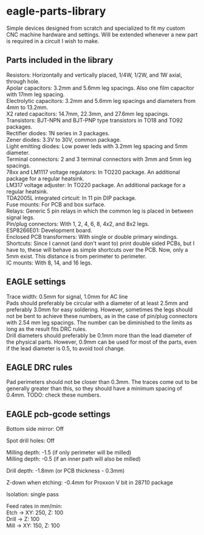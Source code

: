 # eagle-parts-library
Simple devices designed from scratch and specialized to fit my custom CNC machine hardware and settings. Will be extended whenever a new part is required in a circuit I wish to make.  

## Parts included in the library
Resistors: Horizontally and vertically placed, 1/4W, 1/2W, and 1W axial, through hole.  
Apolar capacitors: 3.2mm and 5.6mm leg spacings. Also one film capacitor with 17mm leg spacing.  
Electrolytic capacitors: 3.2mm and 5.6mm leg spacings and diameters from 4mm to 13.2mm.  
X2 rated capacitors: 14.7mm, 22.3mm, and 27.6mm leg spacings.  
Transistors: BJT-NPN and BJT-PNP type transistors in TO18 and TO92 packages.  
Rectifier diodes: 1N series in 3 packages.  
Zener diodes: 3.3V to 30V, common package.  
Light emitting diodes: Low power leds with 3.2mm leg spacing and 5mm diameter.  
Terminal connectors: 2 and 3 terminal connectors with 3mm and 5mm leg spacings.  
78xx and LM1117 voltage regulators: In TO220 package. An additional package for a regular heatsink.  
LM317 voltage adjuster: In TO220 package. An additional package for a regular heatsink.  
TDA2005L integrated cirtcuit: In 11 pin DIP package.  
Fuse mounts: For PCB and box surface.  
Relays: Generic 5 pin relays in which the common leg is placed in between signal legs.  
Pin/plug connectors: With 1, 2, 4, 6, 8, 4x2, and 8x2 legs.  
ESP8266E01: Development board.  
Enclosed PCB transformers: With single or double primary windings.  
Shortcuts: Since I cannot (and don't want to) print double sided PCBs, but I have to, these will behave as simple shortcuts over the PCB. Now, only a 5mm exist. This distance is from perimeter to perimeter.  
IC mounts: With 8, 14, and 16 legs.  

## EAGLE settings
Trace width: 0.5mm for signal, 1.0mm for AC line  
Pads should preferably be circular with a diameter of at least 2.5mm and preferably 3.0mm for easy soldering. However, sometimes the legs should not be bent to achieve these numbers, as in the case of pin/plug connectors with 2.54 mm leg spacings. The number can be diminished to the limits as long as the result fits DRC rules.  
Drill diameters should preferably be 0.1mm more than the lead diameter of the physical parts. However, 0.9mm can be used for most of the parts, even if the lead diameter is 0.5, to avoid tool change.  

## EAGLE DRC rules
Pad perimeters should not be closer than 0.3mm. The traces come out to be generally greater than this, so they should have a minimum spacing of 0.4mm. TODO: check these numbers.   

## EAGLE pcb-gcode settings
Bottom side mirror: Off  

Spot drill holes: Off  

Milling depth: -1.5 (if only perimeter will be milled)  
Milling depth: -0.5 (if an inner path will also be milled)  

Drill depth: -1.8mm (or PCB thickness - 0.3mm)  

Z-down when etching: -0.4mm for Proxxon V bit in 28710 package  

Isolation: single pass  

Feed rates in mm/min:  
Etch -> XY: 250, Z: 100  
Drill -> Z: 100  
Mill -> XY: 150, Z: 100  
